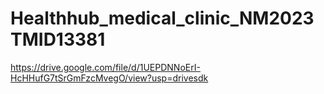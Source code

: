 # Healthhub_medical_clinic_NM2023TMID13381
https://drive.google.com/file/d/1UEPDNNoErI-HcHHufG7tSrGmFzcMvegO/view?usp=drivesdk
